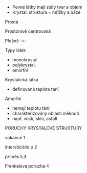 - Pevné látky mají stálý tvar a objem
- Krystal. struktura = mřížky a báze

Prostá

Prostorově centrovaná

Plošně -=-

Typy látek

- monokrystal.
- polykrystal.
- amorfní

Krystalická látka

- definovaná teplota tání

Amorfní

- nemají teplotu tání
- charakterizovány oblastí měknutí
- např. vosk, sklo, asfalt

PORUCHY KRYSTALOVÉ STRUKTURY

vakance 1

intersticiální p 2

příměs 5,3

Frenkelova porucha 4